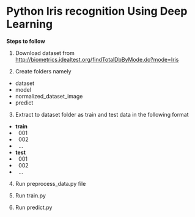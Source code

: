 # Python Iris recognition Using Deep Learning

<b> Steps to follow </b>

1. Download dataset from http://biometrics.idealtest.org/findTotalDbByMode.do?mode=Iris

2. Create folders namely

<ul>
	<li>dataset</li>
	<li>model</li>
	<li>normalized_dataset_image</li>
	<li>predict</li>
</ul>

3. Extract to dataset folder as train and test data in the following format

<ul>
	<li><b> train </b></li>
	<li>&nbsp;&nbsp;001</li>
	<li>&nbsp;&nbsp;002</li>
	<li>&nbsp;&nbsp;...</li>
	<li><b> test </b> </li>
	<li>&nbsp;&nbsp;001</li>
	<li>&nbsp;&nbsp;002</li>
	<li>&nbsp;&nbsp;...</li>
</ul>

4. Run preprocess_data.py file

5. Run train.py

6. Run predict.py
